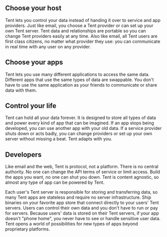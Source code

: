 ## Choose your host

Tent lets you control your data instead of handing it over to service and app providers. Just like email, you choose a Tent provider or can set up your own Tent server. Tent data and relationships are portable so you can change Tent providers easily at any time. Also like email, all Tent users are first class citizens, no matter what provider they use: you can communicate in real time with any user on any provider.

## Choose your apps

Tent lets you use many different applications to access the same data. Different apps that use the same types of data are swappable. You don't have to use the same application as your friends to communicate or share data with them.

## Control your life

Tent can hold all your data forever. It is designed to store all types of data and power every kind of app that can be imagined. If an app stops being developed, you can use another app with your old data. If a service provider shuts down or acts badly, you can change providers or set up your own server without missing a beat. Tent adapts with you.

## Developers

Like email and the web, Tent is protocol, not a platform. There is no central authority. No one can change the API terms of service or limit access. Build the apps you want, no one can shut you down. Tent is content agnostic, so almost any type of app can be powered by Tent.

Each user's Tent server is responsible for storing and transferring data, so many Tent apps are stateless and require no server infrastructure. Ship binaries on your favorite app store that connect directly to your users' Tent servers. Users can control their own data and you don't have to run or pay for servers. Because users' data is stored on their Tent servers, if your app doesn't "phone home", you never have to see or handle sensitive user data. Tent opens a world of possibilities for new types of apps beyond proprietary platforms.
